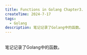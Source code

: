 ```yaml
---
title: Functions in Golang Chapter3.
createTime: 2024-7-17
tags:
  - Golang
description: 笔记记录了Golang中的函数。
---
```

<br> 笔记记录了Golang中的函数。
<!-- more -->

##
